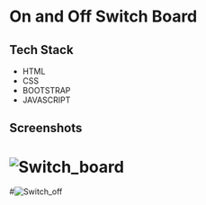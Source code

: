 
# On and Off Switch Board




## Tech Stack

- HTML
- CSS
- BOOTSTRAP
- JAVASCRIPT


## Screenshots

# ![Switch_board](https://user-images.githubusercontent.com/111624220/201662897-9e869e0f-5cb0-4527-8eb2-33c29f1a3f26.png)
#![Switch_off](https://user-images.githubusercontent.com/111624220/201672911-87b3170a-462d-4a0b-ab8e-ae57465482bb.png)


